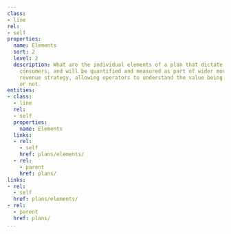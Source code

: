 ```yaml
---
class:
- line
rel:
- self
properties:
  name: Elements
  sort: 2
  level: 2
  description: What are the individual elements of a plan that dictate the value to
    consumers, and will be quantified and measured as part of wider monetization and
    revenue strategy, allowing operators to understand the value being generated,
    or not.
entities:
- class:
  - line
  rel:
  - self
  properties:
    name: Elements
  links:
  - rel:
    - self
    href: plans/elements/
  - rel:
    - parent
    href: plans/
links:
- rel:
  - self
  href: plans/elements/
- rel:
  - parent
  href: plans/
...
```


